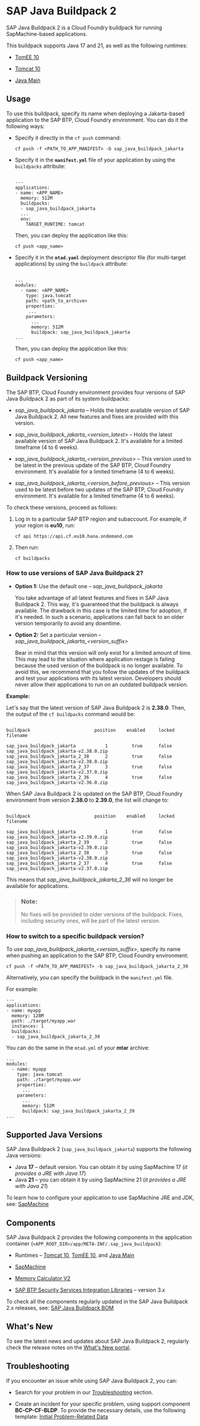 <!-- loio1cf206b5ef7043b282ba87380fcfbfc1 -->

# SAP Java Buildpack 2

SAP Java Buildpack 2 is a Cloud Foundry buildpack for running SapMachine-based applications.

This buildpack supports Java 17 and 21, as well as the following runtimes:

-   [TomEE 10](tomee-10-66e808e.md)

-   [Tomcat 10](tomcat-10-97d0e34.md)

-   [Java Main](java-main-8a1786a.md)




<a name="loio1cf206b5ef7043b282ba87380fcfbfc1__section_xxx_444_t2b"/>

## Usage

To use this buildpack, specify its name when deploying a Jakarta-based application to the SAP BTP, Cloud Foundry environment. You can do it the following ways:

-   Specify it directly in the `cf push` command:

    ```
    cf push -f <PATH_TO_APP_MANIFEST> -b sap_java_buildpack_jakarta
    ```


-   Specify it in the **`manifest.yml`** file of your application by using the `buildpacks` attribute:

    ```
    
    ---
    applications:
    - name: <APP_NAME>
      memory: 512M
      buildpacks:
      - sap_java_buildpack_jakarta
      ...
      env:
        TARGET_RUNTIME: tomcat
    ```

    Then, you can deploy the application like this:

    ```
    cf push <app_name>
    ```

-   Specify it in the **`mtad.yaml`** deployment descriptor file \(for multi-target applications\) by using the `buildpack` attribute:

    ```
    
    ...
    modules:
      - name: <APP_NAME>
        type: java.tomcat
        path: <path_to_archive>
        properties:
    	 ...
        parameters:
          ...
          memory: 512M
          buildpack: sap_java_buildpack_jakarta
    ...
    ```

    Then, you can deploy the application like this:

    ```
    cf push <app_name>
    ```




<a name="loio1cf206b5ef7043b282ba87380fcfbfc1__section_czc_1hd_kgb"/>

## Buildpack Versioning

The SAP BTP, Cloud Foundry environment provides four versions of SAP Java Buildpack 2 as part of its system buildpacks:

-   *sap\_java\_buildpack\_jakarta* – Holds the latest available version of SAP Java Buildpack 2. All new features and fixes are provided with this version.

-   *sap\_java\_buildpack\_jakarta\_<version\_latest\>* – Holds the latest available version of SAP Java Buildpack 2. It's available for a limited timeframe \(4 to 6 weeks\).

-   *sap\_java\_buildpack\_jakarta\_<version\_previous\>* – This version used to be latest in the previous update of the SAP BTP, Cloud Foundry environment. It's available for a limited timeframe \(4 to 6 weeks\).

-   *sap\_java\_buildpack\_jakarta\_<version\_before\_previous\>* – This version used to be latest before two updates of the SAP BTP, Cloud Foundry environment. It's available for a limited timeframe \(4 to 6 weeks\).


To check these versions, proceed as follows:

1.  Log in to a particular SAP BTP region and subaccount. For example, if your region is **eu10**, run:

    ```
    cf api https://api.cf.eu10.hana.ondemand.com
    ```

2.  Then run:

    ```
    cf buildpacks
    ```




### How to use versions of SAP Java Buildpack 2?

-   **Option 1:** Use the default one – *sap\_java\_buildpack\_jakarta* 

    You take advantage of all latest features and fixes in SAP Java Buildpack 2. This way, it's guaranteed that the buildpack is always available. The drawback in this case is the limited time for adoption, if it's needed. In such a scenario, applications can fall back to an older version temporarily to avoid any downtime.

-   **Option 2:** Set a particular version – *sap\_java\_buildpack\_jakarta\_<version\_suffix\>*

    Bear in mind that this version will only exist for a limited amount of time. This may lead to the situation where application restage is failing because the used version of the buildpack is no longer available. To avoid this, we recommend that you follow the updates of the buildpack and test your applications with its latest version. Developers should never allow their applications to run on an outdated buildpack version.


**Example:**

Let's say that the latest version of SAP Java Buildpack 2 is **2.38.0**. Then, the output of the `cf buildpacks` command would be:

```

buildpack                        position    enabled     locked    filename

sap_java_buildpack_jakarta           1         true      false     sap_java_buildpack_jakarta-v2.38.0.zip
sap_java_buildpack_jakarta_2_38      2         true      false     sap_java_buildpack_jakarta-v2.38.0.zip
sap_java_buildpack_jakarta_2_37      3         true      false     sap_java_buildpack_jakarta-v2.37.0.zip
sap_java_buildpack_jakarta_2_36      4         true      false     sap_java_buildpack_jakarta-v2.36.0.zip
```

When SAP Java Buildpack 2 is updated on the SAP BTP, Cloud Foundry environment from version **2.38.0** to **2.39.0**, the list will change to:

```

buildpack                        position    enabled     locked    filename

sap_java_buildpack_jakarta           1         true      false     sap_java_buildpack_jakarta-v2.39.0.zip
sap_java_buildpack_jakarta_2_39      2         true      false     sap_java_buildpack_jakarta-v2.39.0.zip
sap_java_buildpack_jakarta_2_38      3         true      false     sap_java_buildpack_jakarta-v2.38.0.zip
sap_java_buildpack_jakarta_2_37      4         true      false     sap_java_buildpack_jakarta-v2.37.0.zip
```

This means that *sap\_java\_buildpack\_jakarta\_2\_36* will no longer be available for applications.

> ### Note:  
> No fixes will be provided to older versions of the buildpack. Fixes, including security ones, will be part of the latest version.



### How to switch to a specific buildpack version?

To use *sap\_java\_buildpack\_jakarta\_<version\_suffix\>*, specify its name when pushing an application to the SAP BTP, Cloud Foundry environment:

```
cf push -f <PATH_TO_APP_MANIFEST> -b sap_java_buildpack_jakarta_2_39
```

Alternatively, you can specify the buildpack in the `manifest.yml` file.

For example:

```
---
applications:
- name: myapp
  memory: 128M
  path: ./target/myapp.war
  instances: 1
  buildpacks:
  - sap_java_buildpack_jakarta_2_39
```

You can do the same in the `mtad.yml` of your **mtar** archive:

```
...
modules:
  - name: myapp
    type: java.tomcat
    path: ./target/myapp.war
    properties:
      ...
    parameters:
      ...
      memory: 512M
      buildpack: sap_java_buildpack_jakarta_2_39
...
```



<a name="loio1cf206b5ef7043b282ba87380fcfbfc1__section_dvg_kcz_vtb"/>

## Supported Java Versions

SAP Java Buildpack 2 \(`sap_java_buildpack_jakarta`\) supports the following Java versions:

-   Java **17** – default version. You can obtain it by using SapMachine 17 \(*it provides a JRE with Java 17*\)
-   Java **21** – you can obtain it by using SapMachine 21 \(*it provides a JRE with Java 21*\)

To learn how to configure your application to use SapMachine JRE and JDK, see: [SapMachine](sapmachine-785d6b3.md)



<a name="loio1cf206b5ef7043b282ba87380fcfbfc1__section_yxx_4w3_t2b"/>

## Components

SAP Java Buildpack 2 provides the following components in the application container \(`<APP_ROOT_DIR>/app/META-INF/.sap_java_buildpack`\):

-   Runtimes – [Tomcat 10](tomcat-10-97d0e34.md), [TomEE 10](tomee-10-66e808e.md), and [Java Main](java-main-8a1786a.md)

-   [SapMachine](sapmachine-785d6b3.md)

-   [Memory Calculator V2](memory-calculator-v2-8eef959.md)

-   [SAP BTP Security Services Integration Libraries](https://github.com/SAP/cloud-security-services-integration-library) – version 3.x


To check all the components regularly updated in the SAP Java Buildpack 2.x releases, see: [SAP Java Buildpack BOM](https://mvnrepository.com/artifact/com.sap.cloud.sjb.cf/sap-java-buildpack-bom)



<a name="loio1cf206b5ef7043b282ba87380fcfbfc1__section_wg4_djf_krb"/>

## What's New

To see the latest news and updates about SAP Java Buildpack 2, regularly check the release notes on the [What's New portal](https://help.sap.com/whats-new/cf0cb2cb149647329b5d02aa96303f56?locale=en-US&Component=SAP%20Java%20Buildpack).



<a name="loio1cf206b5ef7043b282ba87380fcfbfc1__section_cc2_qzf_hvb"/>

## Troubleshooting

If you encounter an issue while using SAP Java Buildpack 2, you can:

-   Search for your problem in our [Troubleshooting](sap-java-buildpack-ee609aa.md) section.

-   Create an incident for your specific problem, using support component **BC-CP-CF-BLDP**. To provide the necessary details, use the following template: [Initial Problem-Related Data](troubleshooting-073b7fc.md) 


